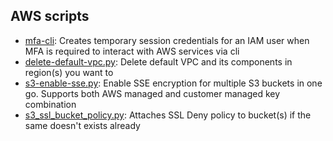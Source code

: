 ## AWS scripts

- [mfa-cli](https://raw.githubusercontent.com/skildops/aws-utilities/main/mfa-cli.sh): Creates temporary session credentials for an IAM user when MFA is required to interact with AWS services via cli
- [delete-default-vpc.py](https://raw.githubusercontent.com/skildops/aws-utilities/main/delete-default-vpc.py): Delete default VPC and its components in region(s) you want to
- [s3-enable-sse.py](https://raw.githubusercontent.com/skildops/aws-utilities/main/s3-enable-sse.py): Enable SSE encryption for multiple S3 buckets in one go. Supports both AWS managed and customer managed key combination
- [s3_ssl_bucket_policy.py](https://raw.githubusercontent.com/skildops/aws-utilities/main/s3_ssl_bucket_policy.py): Attaches SSL Deny policy to bucket(s) if the same doesn't exists already
